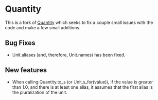 # Quantity

This is a fork of [Quantity](https://github.com/bhuga/quantity) which seeks to
fix a couple small issues with the code and make a few small additions.

## Bug Fixes

* Unit.aliases (and, therefore, Unit.names) has been fixed.

## New features

* When calling Quantity.to_s (or Unit.s_for(value)), if the value is greater
  than 1.0, and there is at least one alias, it assumes that the first alias
  is the pluralization of the unit.
